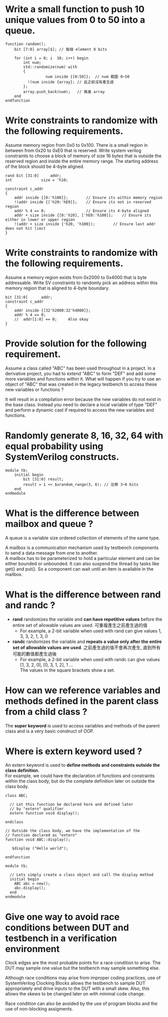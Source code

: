 # Write a small function to push 10 unique values from 0 to 50 into a queue.
```
function random();
	bit [7:0] array[$];	// 每個 element 8 bits

	for (int i = 0; i  10; i++) begin
		int num;
		std::randomize(num) with
		{
                  num inside {[0:50]};	// num 範圍 0~50
		  !(num inside {array}; // 且之前沒有產生過
		};
		array.push_back(num);	// 推進 array
	end
endfunction
```

# Write constraints to randomize with the following requirements.
Assume memory region from 0x0 to 0x100. There is a small region in between from 0x20 to 0xE0 that is reserved. Write system verilog constraints to choose a block of memory of size 16 bytes that is outside the reserved region and inside the entire memory range. The starting address of the block should be 4-byte aligned.
```
rand bit [31:0] 	addr;
int 			size = 'h10;

constraint c_addr
{
	addr inside {[0:'h100]};      	// Ensure its within memory region
	!(addr inside {['h20:'hE0]}; 	// Ensure its not in reserved region
	addr % 4 == 0; 					// Ensure its 4-byte aligned
	addr + size inside {[0:'h20], ['hE0:'h100]}; 	// Ensure its either in lower or upper region
	!(addr + size inside {'h20, 'h100}); 		// Ensure last addr does not hit limit
}
```

# Write constraints to randomize with the following requirements.
Assume a memory region exists from 0x2000 to 0x4000 that is byte addressable. Write SV constraints to randomly pick an address within this memory region that is aligned to 4-byte boundary.
```
bit [31:0] 		addr;
constraint c_addr
{
	addr inside {[32'h2000:32'h4000]};
	addr % 4 == 0;
	//  addr[1:0] == 0;  	Also okay
}
```

# Provide solution for the following requirement.
Assume a class called "ABC" has been used throughout in a project. In a derivative project, you had to extend "ABC" to form "DEF" and add some more variables and functions within it. What will happen if you try to use an object of "ABC" that was created in the legacy testbench to access these new variables or functions ?

It will result in a compilation error because the new variables do not exist in the base class. Instead you need to declare a local variable of type "DEF" and perform a dynamic cast if required to access the new variables and functions.

# Randomly generate 8, 16, 32, 64 with equal probability using SystemVerilog constructs.
```
module tb;
	initial begin
		bit [31:0] result;
		result = 1 << $urandom_range(3, 6);	// 左移 3~6 bits
	end
endmodule
```

# What is the difference between mailbox and queue ?
A queue is a variable size ordered collection of elements of the same type.

A mailbox is a communication mechanism used by testbench components to send a data message from one to another.  
A mailbox has to be parameterized to hold a particular element and can be either bounded or unbounded. 
It can also suspend the thread by tasks like get() and put(). So a component can wait until an item is available in the mailbox.

# What is the difference between rand and randc ?
* **rand** randomizes the variable and **can have repetitive values** before the entire set of allowable values are used.	可重複產生之前產生過的值
  * For example, a 2-bit variable when used with rand can give values 1, 3, 3, 2, 1, 3, 0  
* **randc** randomizes the variable and **repeats a value only after the entire set of allowable values are used**.		之前產生過的值不會再次產生, 直到所有可能的數值都產生過後
  * For example, a 2-bit variable when used with randc can give values [1, 3, 2, 0], [0, 3, 1, 2], 1 ...  
    The values in the square brackets show a set.

# How can we reference variables and methods defined in the parent class from a child class ?
The **super keyword** is used to access variables and methods of the parent class and is a very basic construct of OOP.

# Where is extern keyword used ?
An extern keyword is used to **define methods and constraints outside the class definition**.  
For example, we could have the declaration of functions and constraints within the class body, but do the complete definition later on outside the class body.
```
class ABC;

  // Let this function be declared here and defined later
  // by "extern" qualifier
  extern function void display();

endclass

// Outside the class body, we have the implementation of the
// function declared as "extern"
function void ABC::display();

   $display ("Hello world");

endfunction

module tb;

  // Lets simply create a class object and call the display method
  initial begin
    ABC abc = new();
    abc.display();
  end
endmodule
```

# Give one way to avoid race conditions between DUT and testbench in a verification environment
Clock edges are the most probable points for a race condition to arise. The DUT may sample one value but the testbench may sample something else.

Although race conditions may arise from improper coding practices, use of SystemVerilog Clocking Blocks allows the testbench to sample DUT appropriately and drive inputs to the DUT with a small skew. Also, this allows the skews to be changed later on with minimal code change.

Race condition can also be avoided by the use of program blocks and the use of non-blocking assigments.
